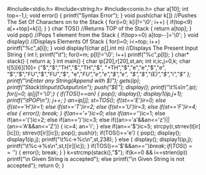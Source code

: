 
#include<stdio.h>
#include<string.h>
#include<conio.h>
char a[10];
int top=-1,i;
void error()
{
    printf("Syntax Error");
}
void push(char k[]) //Pushes The Set Of Characters on to the Stack
{
    for(i=0; k[i]!='\0'; i++)
    {
        if(top<9)
            a[++top]=k[i];
    }
}
char TOS()        //Returns TOP of the Stack
{
    return a[top];
}
void pop()       //Pops 1 element from the Stack
{
    if(top>=0)
        a[top--]='\0';
}
void display()  //Displays Elements Of Stack
{
    for(i=0; i<=top; i++)
        printf("%c",a[i]);
}
void display1(char p[],int m) //Displays The Present Input String
{
    int l;
    printf("\t");
    for(l=m; p[l]!='\0'; l++)
        printf("%c",p[l]);
}
char* stack()
{
    return a;
}
int main()
{
    char ip[20],r[20],st,an;
    int ir,ic,j=0,k;
    char t[5][6][10]= {"$","$","TH","$","TH","$",
                       "+TH","$","e","e","$","e",
                       "$","$","FU","$","FU","$",
                       "e","*FU","e","e","$","e",
                       "$","$","(E)","$","i","$"
                      };
    printf("\nEnter any String(Append with $)");
    gets(ip);
    printf("Stack\tInput\tOutput\n\n");
    push("$E");
    display();
    printf("\t%s\n",ip);
    for(j=0; ip[j]!='\0';)
    {
        if(TOS()==an)
        {
            pop();
            display();
            display1(ip,j+1);
            printf("\tPOP\n");
            j++;
        }
        an=ip[j];
        st=TOS();
        if(st=='E')ir=0;
        else if(st=='H')ir=1;
        else if(st=='T')ir=2;
        else if(st=='U')ir=3;
        else if(st=='F')ir=4;
        else
        {
            error();
            break;
        }
        if(an=='+')ic=0;
        else if(an=='*')ic=1;
        else if(an=='(')ic=2;
        else if(an==')')ic=3;
        else if((an>='a'&&an<='z')||(an>='A'&&an<='Z'))
        {
            ic=4;
            an='i';
        }
        else if(an=='$')ic=5;
        strcpy(r,strrev(t[ir][ic]));
        strrev(t[ir][ic]);
        pop();
        push(r);
        if(TOS()=='e')
        {
            pop();
            display();
            display1(ip,j);
            printf("\t%c->%c\n",st,238);
        }
        else
        {
            display();
            display1(ip,j);
            printf("\t%c->%s\n",st,t[ir][ic]);
        }
        if(TOS()=='$'&&an=='$')
            break;
        if(TOS()=='$')
        {
            error();
            break;
        }
    }
    k=strcmp(stack(),"$");
    if(k==0 && i==strlen(ip))
        printf("\n Given String is accepted");
    else
        printf("\n Given String is not accepted");
    return 0;
}
